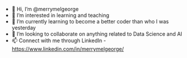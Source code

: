 - 👋 Hi, I’m @merrymelgeorge
- 👀 I’m interested in learning and teaching
- 🌱 I’m currently learning to become a better coder than who I was yesterday
- 💞️ I’m looking to collaborate on anything related to Data Science and AI
- 📫 Connect with me through LinkedIn - https://www.linkedin.com/in/merrymelgeorge/

<!---
merrymelgeorge/merrymelgeorge is a ✨ special ✨ repository because its `README.md` (this file) appears on your GitHub profile.
You can click the Preview link to take a look at your changes.
--->
